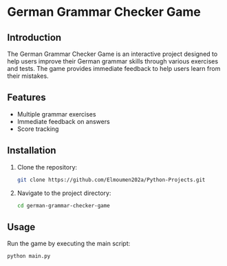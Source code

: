 # German Grammar Checker Game

## Introduction
The German Grammar Checker Game is an interactive project designed to help users improve their German grammar skills through various exercises and tests. The game provides immediate feedback to help users learn from their mistakes.

## Features
- Multiple grammar exercises
- Immediate feedback on answers
- Score tracking

## Installation
1. Clone the repository:
    ```bash
    git clone https://github.com/Elmoumen202a/Python-Projects.git

2. Navigate to the project directory:
    ```bash
    cd german-grammar-checker-game
    ```

## Usage
Run the game by executing the main script:
```bash
python main.py

